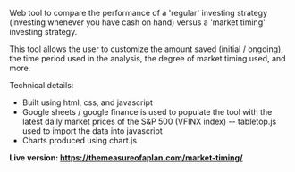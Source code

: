 Web tool to compare the performance of a 'regular' investing strategy (investing whenever you have cash on hand) versus a 'market timing' investing strategy.

This tool allows the user to customize the amount saved (initial / ongoing), the time period used in the analysis, the degree of market timing used, and more.

Technical details:
* Built using html, css, and javascript
* Google sheets / google finance is used to populate the tool with the latest daily market prices of the S&P 500 (VFINX index) -- tabletop.js used to import the data into javascript 
* Charts produced using chart.js

<b>Live version: https://themeasureofaplan.com/market-timing/</b>